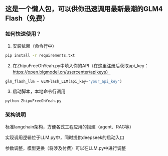 ## 这是一个懒人包，可以供你迅速调用最新最潮的GLM4 Flash（免费）

### 如何快速使用？
1. 安装依赖（命令行中）
```bash
pip install -r requirements.txt
```

2. 在ZhipuFreeOhYeah.py中填入你的API（在这里注册后获取api_key：https://open.bigmodel.cn/usercenter/apikeys）
```python
glm_flash_llm = GLMFlash_LLM(api_key="your_api_key")
```

3. 启动脚本，本地命令行调用
```bash
python ZhipuFreeOhYeah.py
```

### 架构说明
标准langchain架构，方便各式工程应用的搭建（agent、RAG等）

实现调用逻辑位于LLM.py中，同时提供deepseek的启动入口

参数调整，模型更换（将涉及付费）可以在LLM.py中进行调整
